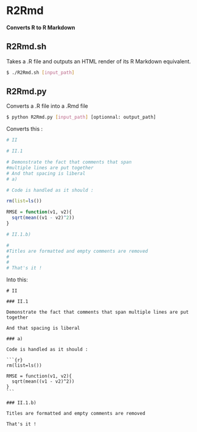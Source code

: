 # R2Rmd
**Converts R to R Markdown**

## R2Rmd.sh

Takes a .R file and outputs an HTML render of its R Markdown equivalent.

```sh
$ ./R2Rmd.sh [input_path]
```


## R2Rmd.py

Converts a .R file into a .Rmd file

```sh
$ python R2Rmd.py [input_path] [optionnal: output_path]
```

Converts this :

```r
# II

# II.1

# Demonstrate the fact that comments that span
#multiple lines are put together
# And that spacing is liberal
# a)

# Code is handled as it should :

rm(list=ls())

RMSE = function(v1, v2){
  sqrt(mean((v1 - v2)^2))
}

# II.1.b)

#
#Titles are formatted and empty comments are removed
#
#
# That's it !
```

Into this:

````Rmd
# II

### II.1

Demonstrate the fact that comments that span multiple lines are put together

And that spacing is liberal

### a)

Code is handled as it should :

```{r}
rm(list=ls())

RMSE = function(v1, v2){
  sqrt(mean((v1 - v2)^2))
}
```

### II.1.b)

Titles are formatted and empty comments are removed

That's it !
````
